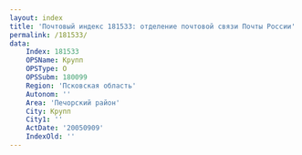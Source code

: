 ```yaml
---
layout: index
title: 'Почтовый индекс 181533: отделение почтовой связи Почты России'
permalink: /181533/
data:
    Index: 181533
    OPSName: Крупп
    OPSType: О
    OPSSubm: 180099
    Region: 'Псковская область'
    Autonom: ''
    Area: 'Печорский район'
    City: Крупп
    City1: ''
    ActDate: '20050909'
    IndexOld: ''
---
```


